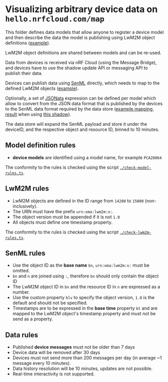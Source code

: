 # Visualizing arbitrary device data on `hello.nrfcloud.com/map`

This folder defines data models that allow anyone to register a device model and
then describe the data the model is publishing using LwM2M object definitions
([example](./lwm2m/14201.xml)).

LwM2M object definitions are shared between models and can be re-used.

Data from devices is received via nRF Cloud (using the Message Bridge), and
devices have to use the shadow update API or messaging API to publish their
data.

Devices can publish data using
[SenML](https://datatracker.ietf.org/doc/html/rfc8428) directly, which needs to
map to the defined LwM2M objects ([example](./SenMLSchema.spec.ts)).

Optionally, a set of [JSONata](https://jsonata.org/) expression can be defined
per model which allow to convert from the JSON data format that is published by
the devices to the SenML data format required by the data store
([example mapping](./model/PCA20064/shadow/14201.jsonata),
[result](./model/PCA20064/shadow/14201.jsonata.result.json) when using
[this shadow](./model/PCA20064/examples/shadow/example.json)).

The data store will expand the SenML payload and store it under the deviceID,
and the respective object and resource ID, binned to 10 minutes.

## Model definition rules

- **device models** are identified using a model name, for example `PCA20064`

The conformity to the rules is checked using the script
[`./check-model-rules.ts`](./map-protocol.ts).

## LwM2M rules

- LwM2M objects are defined in the ID range from `14200` to `15000`
  (non-inclusively).
- The URN must have the prefix `urn:oma:lwm2m:x:`.
- The object version must be appended if it is not `1.0`
- All objects must define one timestamp property.

The conformity to the rules is checked using the script
[`./check-lwm2m-rules.ts`](./map-protocol.ts).

## SenML rules

- Use the object ID as the **base name** `bn`, `urn:oma:lwm2m:x:` must be
  omitted.
- `bn` and `n` are joined using `:`, therefore `bn` should only contain the
  object ID
- The LwM2M object ID in `bn` and the resource ID in `n` are expressed as a
  number.
- Use the custom property `blv` to specify the object version, `1.0` is the
  default and should not be specified.
- Timestamps are to be expressed in the **base time** property `bt` and are
  mapped to the LwM2M object's timestamp property and must not be send as a
  property.

## Data rules

- Published **device messages** must not be older than 7 days
- Device data will be removed after 30 days
- Devices must not send more than 200 messages per day (in average ~1 message
  every 10 minutes).
- Data history resolution will be 10 minutes, updates are not possible.
- Real-time interactivity is not supported.
